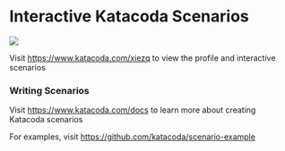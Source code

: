 # Interactive Katacoda Scenarios

[![](http://shields.katacoda.com/katacoda/xiezq/count.svg)](https://www.katacoda.com/xiezq "Get your profile on Katacoda.com")

Visit https://www.katacoda.com/xiezq to view the profile and interactive scenarios

### Writing Scenarios
Visit https://www.katacoda.com/docs to learn more about creating Katacoda scenarios

For examples, visit https://github.com/katacoda/scenario-example
